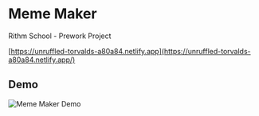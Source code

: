 # Meme Maker
Rithm School - Prework Project

[https://unruffled-torvalds-a80a84.netlify.app](https://unruffled-torvalds-a80a84.netlify.app/)

## Demo

![Meme Maker Demo](https://github.com/juliahowes124/MemeMaker/blob/main/MemeMaker.gif)

